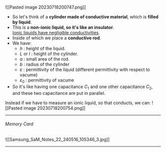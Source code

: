 ![[Pasted image 20230718200747.png]]
- So let's think of a **cylinder made of conductive material**, which is **filled by liquid**.
- This is a **non-ionic liquid, so it's like an insulator**.<br>[Ionic liquids have negligible conductivities](https://www.britannica.com/science/nonionic-liquid#:~:text=have%20negligible%20conductivities).
- Inside of which we place a **conductive rod**.
- We have:
	- $h$ : height of the liquid.
	- $L$ or $l$ : height of the cylinder.
	- $a$ : small area of the rod.
	- $b$ : radius of the cylinder
	- $\varepsilon$ : permittivity of the liquid (different permittivity with respect to vacume)
	- $\varepsilon_0$ : permittivity of vacume
- So it's like having one capacitance $C_1$ and one other capacitance $C_2$, and these two capacitance are put in parallel.

Instead if we have to measure an ionic liquid, so that conducts, we can:
![[Pasted image 20230718200754.png]]

---
###### Memory Card
![[Samsung_SaM_Notes_22_240516_105346_3.jpg]]

---